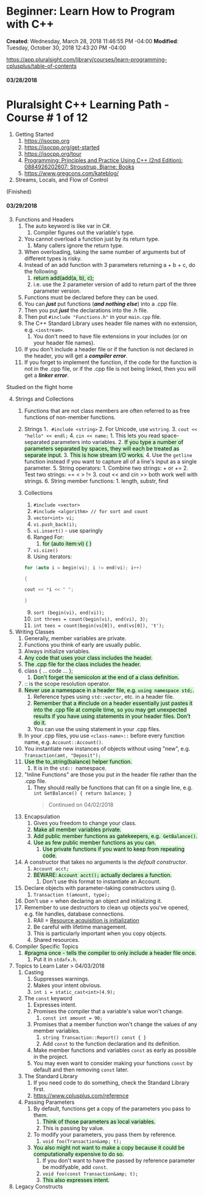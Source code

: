 # Beginner: Learn How to Program with C++

**Created**: Wednesday, March 28, 2018 11:46:55 PM -04:00
**Modified**: Tuesday, October 30, 2018 12:43:20 PM -04:00


https://app.pluralsight.com/library/courses/learn-programming-cplusplus/table-of-contents

#### 03/28/2018

# Pluralsight C++ Learning Path - Course # 1 of 12

1. Getting Started
    1. https://isocpp.org
    2. https://isocpp.org/get-started
    3. https://isocpp.org/tour
    4. [Programming: Principles and Practice Using C++ (2nd Edition): 0884926202607: Stroustrup, Bjarne: Books](https://smile.amazon.com/Programming-Principles-Practice-Using-2nd/dp/0321992784?sa-no-redirect=1)
    5. https://www.gregcons.com/kateblog/
2. Streams, Locals, and Flow of Control

(Finished)

#### 03/29/2018

3. Functions and Headers
    1. The auto keyword is like var in C#.
        1. Compiler figures out the variable's type.
    2. You cannot overload a function just by its return type.
        1. Many callers ignore the return type.
    3. When overloading, taking the same number of arguments but of different types is risky.
    4. Instead of an add function with 3 parameters returning a + b + c, do the following:
        1. <mark style="background: #BBFABBA6;">return add(add(a, b), c);</mark>
        2. i.e. use the 2 parameter version of add to return part of the three parameter version.
    5. Functions must be declared before they can be used.
    6. You can ***just*** put functions (***and nothing else***) into a .cpp file.
    7. Then you put ***just*** the declarations into the .h file.
    8. Then put `#include "Functions.h"` in your `main.cpp` file.
    9. The C++ Standard Library uses header file names with no extension, e.g. `<iostream>`.
        1. You don't need to have file extensions in your includes (or on your header file names).
    10. If you don't include a header file or if the function is not declared in the header, you will get a ***compiler error***.
    11. If you forget to implement the function, if the code for the function is not in the .cpp file, or if the .cpp file is not being linked, then you will get a ***linker error***.

Studied on the flight home

4. Strings and Collections
    1. Functions that are not class members are often referred to as free functions of non-member functions.
    2. Strings
        1`. #include <string>`
        2. For Unicode, use `wstring`.
        3. `cout << "hello" << endl;`
        4. `cin << name;`
            1. This lets you read space-separated parameters into variables.
            2. <mark style="background: #BBFABBA6;">If you type a number of parameters separated by spaces, they will each be treated as separate input.</mark>
            3. <mark style="background: #BBFABBA6;">This is how stream I/O works.</mark>
            4. Use the `getline` function instead if you want to capture all of a line's input as a single parameter.
        5. String operators:
            1. Combine two strings: + or +=
            2. Test two strings: == < > !=
            3. cout << and cin >> both work well with strings.
        6. String member functions:
            1. length, substr, find
    3. Collections
        1. `#include <vector>`
        2. `#include <algorithm> // for sort and count`
        3. `vector<int> vi;`
        4. `vi.push_back(i);`
        5. `vi.insert()` - use sparingly
        6. Ranged For:
            1. <mark style="background: #BBFABBA6;">for (auto item:vi) { }</mark>
        7. `vi.size()`
        8. Using iterators:

        ```c++
        for (auto i = begin(vi); i != end(vi); i++)
        
        {
        
        cout << *i << " ";
        
        }
        ```
        9. `sort (begin(vi), end(vi));`
        10. `int threes = count(begin(vi), end(vi), 3);`
        11. `int tees = count(begin(vs[0]), end(vs[0]), 't');`
5. Writing Classes
    1. Generally, member variables are private.
    2. Functions you think of early are usually public.
    3. Always initialize variables.
    4. <mark style="background: #BBFABBA6;">Any code that uses your class includes the header.</mark>
    5. <mark style="background: #BBFABBA6;">The .cpp file for the class includes the header.</mark>
    6. class { … code … };
        1. <mark style="background: #BBFABBA6;">Don't forget the semicolon at the end of a class definition.</mark>
    7. :: is the scope resolution operator.
    8. <mark style="background: #BBFABBA6;">Never use a namespace in a header file, e.g. `using namespace std;`.</mark>
        1. Reference types using `std::vector`, etc. in a header file.
        2. <mark style="background: #BBFABBA6;">Remember that a #include on a header essentially just pastes it into the .cpp file at compile time, so you may get unexpected results if you have using statements in your header files.  Don't do it.</mark>
        3. You can use the using statement in your .cpp files.
    9. In your .cpp files, you use `<class-name>::` before every function name, e.g. `Account::Account()`.
    10. You instantiate new instances of objects without using "new", e.g. `Transaction(amt, "Deposit");`
    11. <mark style="background: #BBFABBA6;">Use the to_string(balance) helper function.</mark>
        1. It is in the `std:: `namespace.
    12. "Inline Functions" are those you put in the header file rather than the .cpp file.
        1. They should really be functions that can fit on a single line, e.g. `int GetBalance() { return balance; }`
            > Continued on 04/02/2018
    13. Encapsulation
        1. Gives you freedom to change your class.
        2. <mark style="background: #BBFABBA6;">Make all member variables private.</mark>
        3. <mark style="background: #BBFABBA6;">Add public member functions as gatekeepers, e.g.` GetBalance()`.</mark>
        4. <mark style="background: #BBFABBA6;">Use as few public member functions as you can.</mark>
            1. <mark style="background: #BBFABBA6;">Use private functions if you want to keep from repeating code.</mark>
    14. A constructor that takes no arguments is the *default constructor*.
        1. `Account acct;`
        2. <mark style="background: #BBFABBA6;">BEWARE: `Account acct();` actually declares a function.</mark>
            1. Don't use this format to instantiate an Account.
    15. Declare objects with parameter-taking constructors using ().
        1. `Transaction t(amount, type);`
    16. Don't use = when declaring an object and initializing it.
    17. Remember to use destructors to clean up objects you've opened, e.g. file handles, database connections.
        1. RAII = [Resource acquisition is initialization](https://en.wikipedia.org/wiki/Resource_acquisition_is_initialization)
        2. Be careful with lifetime management.
        3. This is particularly important when you copy objects.
        4. Shared resources.
6. Compiler Specific Topics
    1. <mark style="background: #BBFABBA6;">#pragma once - tells the compiler to only include a header file once.</mark>
        1. Put it in `stdafx.h`.
7. Topics to Learn Later
            > 04/03/2018
    1. Casting
        1. Suppresses warnings.
        2. Makes your intent obvious.
        3. `int i = static_cast<int>(4.9);`
    2. The `const` keyword
        1. Expresses intent.
        2. Promises the compiler that a variable's value won't change.
            1. `const int amount = 90;`
        3. Promises that a member function won't change the values of any member variables.
            1. `string Transaction::Report() const { }`
            2. Add `const` to the function declaration and its definition.
        4. Make member functions and variables `const` as early as possible in the project.
        5. You may even want to consider making your functions `const` by default and then removing `const` later.
    3. The Standard Library
        1. If you need code to do something, check the Standard Library first.
        2. https://www.cplusplus.com/reference
    4. Passing Parameters
        1. By default, functions get a copy of the parameters you pass to them.
            1. <mark style="background: #BBFABBA6;">Think of those parameters as local variables.</mark>
            2. This is passing by value.
        2. To modify your parameters, you pass them by reference.
            1. `void foo(Transaction&amp; t);`
        3. <mark style="background: #BBFABBA6;">You also might not want to make a copy because it could be computationally expensive to do so.</mark>
            1. If you don't want to have the passed by reference parameter be modifyable, add `const`.
            2. `void foo(const Transaction&amp; t);`
            3. <mark style="background: #BBFABBA6;">This also expresses intent.</mark>
8. Legacy Constructs